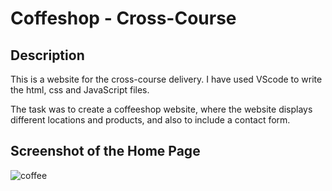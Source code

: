 # Coffeshop - Cross-Course

## Description
This is a website for the cross-course delivery. 
I have used VScode to write the html, css and JavaScript files. 

The task was to create a coffeeshop website, where the website displays different locations and products, and also to include a contact form.

## Screenshot of the Home Page

![coffee](https://github.com/SofieSK/sofie-skjelten-html-css-ca/assets/105172252/e63a6a06-d21f-4ba4-8f62-7011c318500a)
